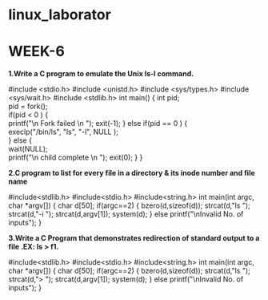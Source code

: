 # linux_laborator
# WEEK-6
**1.Write a C program to emulate the Unix ls-l command.** 
  
#include <stdio.h>
#include <unistd.h>
#include <sys/types.h>
#include <sys/wait.h>
#include <stdlib.h>
int main()
{
int pid;           
pid = fork();     
if(pid < 0 )
{                                 
printf("\n Fork failed \n ");
exit(-1);
}
else if(pid == 0 )
{                     
execlp("/bin/ls", "ls", "-l", NULL );  
}
else
{                             
wait(NULL);              
printf("\n child complete \n ");
exit(0);
}
}

**2.C program to list for every file in a directory & its inode number and file name**

#include<stdlib.h>
#include<stdio.h>
#include<string.h>
int main(int argc, char *argv[])
{
char d[50];
if(argc==2)
{
bzero(d,sizeof(d));
strcat(d,"ls ");
strcat(d,"-i ");
strcat(d,argv[1]);
system(d);
}
else
printf("\nInvalid No. of inputs");
 }

 **3.Write a C Program that demonstrates redirection of standard output to a file .EX: ls > f1.**

#include<stdlib.h>
#include<stdio.h>
#include<string.h>
 int main(int argc, char *argv[])
{
char d[50];
if(argc==2)
{
bzero(d,sizeof(d));
strcat(d,"ls ");
strcat(d,"> ");
strcat(d,argv[1]);
system(d);
}
else
printf("\nInvalid No. of inputs");
}

